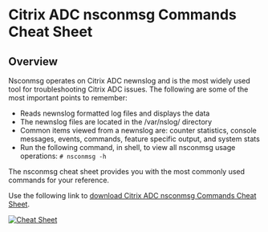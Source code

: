 ﻿---
layout: doc
h3InToc: true
contributedBy: Gene Whitaker
specialThanksTo: Adrianna Pellitteri
description: One-page summary of nsconmsg syntax and troubleshooting tips.
---
# Citrix ADC nsconmsg Commands Cheat Sheet

## Overview

Nsconmsg operates on Citrix ADC newnslog and is the most widely used tool for troubleshooting Citrix ADC issues. The following are some of the most important points to remember:

*  Reads newnslog formatted log files and displays the data
*  The newnslog files are located in the /var/nslog/ directory
*  Common items viewed from a newnslog are: counter statistics, console messages, events, commands, feature specific output, and system stats
*  Run the following command, in shell, to view all nsconmsg usage operations: `# nsconmsg -h`

The nsconmsg cheat sheet provides you with the most commonly used commands for your reference.

Use the following link to [download Citrix ADC nsconmsg Commands Cheat Sheet](/en-us/tech-zone/learn/downloads/diagrams-posters_cheat-sheet-adc-nsconmsg.pdf).

[![Cheat Sheet](/en-us/tech-zone/learn/media/diagrams-posters_cheat-sheet-adc-nsconmsg_1.png)](/en-us/tech-zone/learn/downloads/diagrams-posters_cheat-sheet-adc-nsconmsg.pdf)
